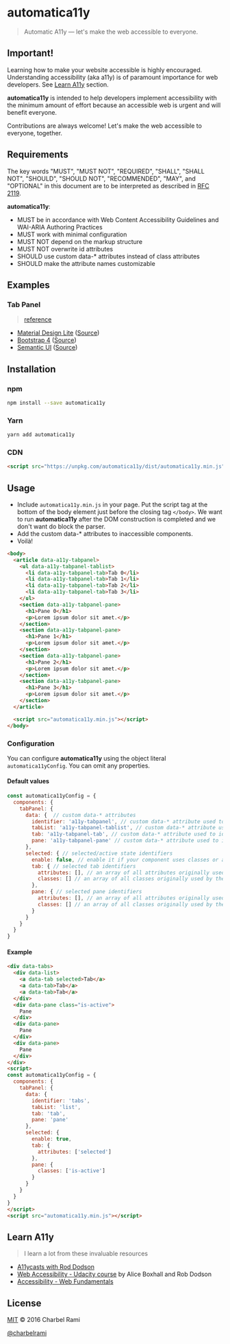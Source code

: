 # automatica11y

> Automatic A11y — let's make the web accessible to everyone.

## Important!

Learning how to make your website accessible is highly encouraged. Understanding accessibility (aka a11y) is of paramount importance for web developers. See [Learn A11y](#learn-a11y) section.

**automatica11y** is intended to help developers implement accessibility with the minimum amount of effort because an accessible web is urgent and will benefit everyone.

Contributions are always welcome! Let's make the web accessible to everyone, together.

## Requirements

 The key words "MUST", "MUST NOT", "REQUIRED", "SHALL", "SHALL
      NOT", "SHOULD", "SHOULD NOT", "RECOMMENDED",  "MAY", and
      "OPTIONAL" in this document are to be interpreted as described in
     [RFC 2119](https://tools.ietf.org/html/rfc2119).

**automatica11y**:
- MUST be in accordance with Web Content Accessibility Guidelines and WAI-ARIA Authoring Practices
- MUST work with minimal configuration
- MUST NOT depend on the markup structure
- MUST NOT overwrite id attributes
- SHOULD use custom data-* attributes instead of class attributes
- SHOULD make the attribute names customizable

## Examples

### Tab Panel
> [reference](http://rawgit.com/w3c/aria/master/practices/aria-practices.html#tabpanel)

- [Material Design Lite](https://charbelrami.github.io/automatica11y/tabpanel-mdl.html) ([Source](tabpanel-mdl.html))
- [Bootstrap 4](https://charbelrami.github.io/automatica11y/tabpanel-bootstrap.html) ([Source](tabpanel-bootstrap.html))
- [Semantic UI](https://charbelrami.github.io/automatica11y/tabpanel-semantic-ui.html) ([Source](tabpanel-semantic-ui.html))

## Installation

### npm
```sh
npm install --save automatica11y
```

### Yarn
```sh
yarn add automatica11y
```

### CDN
```html
<script src="https://unpkg.com/automatica11y/dist/automatica11y.min.js"></script>
```

## Usage

- Include `automatica11y.min.js` in your page. Put the script tag at the bottom of the body element just before the closing tag `</body>`. We want to run **automatica11y** after the DOM construction is completed and we don't want do block the parser.
- Add the custom data-* attributes to inaccessible components.
- Voilà!

```html
<body>
  <article data-a11y-tabpanel>
    <ul data-a11y-tabpanel-tablist>
      <li data-a11y-tabpanel-tab>Tab 0</li>
      <li data-a11y-tabpanel-tab>Tab 1</li>
      <li data-a11y-tabpanel-tab>Tab 2</li>
      <li data-a11y-tabpanel-tab>Tab 3</li>
    </ul>
    <section data-a11y-tabpanel-pane>
      <h1>Pane 0</h1>
      <p>Lorem ipsum dolor sit amet.</p>
    </section>
    <section data-a11y-tabpanel-pane>
      <h1>Pane 1</h1>
      <p>Lorem ipsum dolor sit amet.</p>
    </section>
    <section data-a11y-tabpanel-pane>
      <h1>Pane 2</h1>
      <p>Lorem ipsum dolor sit amet.</p>
    </section>
    <section data-a11y-tabpanel-pane>
      <h1>Pane 3</h1>
      <p>Lorem ipsum dolor sit amet.</p>
    </section>
  </article>

  <script src="automatica11y.min.js"></script>
</body>
```
### Configuration

You can configure **automatica11y** using the object literal `automatica11yConfig`. You can omit any properties.

#### Default values

```js
const automatica11yConfig = {
  components: {
    tabPanel: {
      data: {  // custom data-* attributes
        identifier: 'a11y-tabpanel', // custom data-* attribute used to identify a tab panel
        tabList: 'a11y-tabpanel-tablist', // custom data-* attribute used to identify a tab list
        tab: 'a11y-tabpanel-tab', // custom data-* attribute used to identify a tab
        pane: 'a11y-tabpanel-pane' // custom data-* attribute used to identify a pane
      },
      selected: { // selected/active state identifiers
        enable: false, // enable it if your component uses classes or attributes to indicate selected state
        tab: { // selected tab identifiers
          attributes: [], // an array of all attributes originally used by the component to indicate a selected tab
          classes: [] // an array of all classes originally used by the component to indicate a selected tab
        },
        pane: { // selected pane identifiers
          attributes: [], // an array of all attributes originally used by the component to indicate a selected pane
          classes: [] // an array of all classes originally used by the component to indicate a selected pane
        }
      }
    }
  }
}
```

#### Example

```html
<div data-tabs>
  <div data-list>
    <a data-tab selected>Tab</a>
    <a data-tab>Tab</a>
    <a data-tab>Tab</a>
  </div>
  <div data-pane class="is-active">
    Pane
  </div>
  <div data-pane>
    Pane
  </div>
  <div data-pane>
    Pane
  </div>
</div>
<script>
const automatica11yConfig = {
  components: {
    tabPanel: {
      data: {
        identifier: 'tabs',
        tabList: 'list',
        tab: 'tab',
        pane: 'pane'
      },
      selected: {
        enable: true,
        tab: {
          attributes: ['selected']
        },
        pane: {
          classes: ['is-active']
        }
      }
    }
  }
}
</script>
<script src="automatica11y.min.js"></script>
```

## Learn A11y

> I learn a lot from these invaluable resources

- [A11ycasts with Rod Dodson](https://www.youtube.com/playlist?list=PLNYkxOF6rcICWx0C9LVWWVqvHlYJyqw7g)
- [Web Accessibility - Udacity course](https://www.udacity.com/course/web-accessibility--ud891) by Alice Boxhall and Rob Dodson
- [Accessibility - Web Fundamentals](https://developers.google.com/web/fundamentals/accessibility/)

## License

[MIT](license) © 2016 Charbel Rami

[@charbelrami](https://twitter.com/charbelrami)
